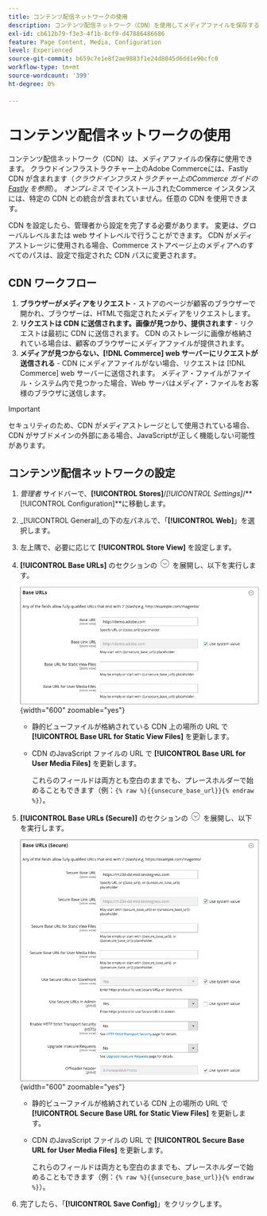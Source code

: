 ```yaml
---
title: コンテンツ配信ネットワークの使用
description: コンテンツ配信ネットワーク（CDN）を使用してメディアファイルを保存する方法について説明します。
exl-id: cb612b79-f3e3-4f1b-8cf9-d47886486686
feature: Page Content, Media, Configuration
level: Experienced
source-git-commit: b659c7e1e8f2ae9883f1e24d8045d6dd1e90cfc0
workflow-type: tm+mt
source-wordcount: '399'
ht-degree: 0%

---
```


# コンテンツ配信ネットワークの使用

コンテンツ配信ネットワーク（CDN）は、メディアファイルの保存に使用できます。 クラウドインフラストラクチャー上のAdobe Commerceには、Fastly CDN が含まれます（_クラウドインフラストラクチャー上のCommerce ガイドの [Fastly](https://experienceleague.adobe.com/docs/commerce-cloud-service/user-guide/cdn/fastly.html) を参照_）。 _オンプレミス_ でインストールされたCommerce インスタンスには、特定の CDN との統合が含まれていません。任意の CDN を使用できます。

CDN を設定したら、管理者から設定を完了する必要があります。 変更は、グローバルレベルまたは web サイトレベルで行うことができます。 CDN がメディアストレージに使用される場合、Commerce ストアページ上のメディアへのすべてのパスは、設定で指定された CDN パスに変更されます。

## CDN ワークフロー

1. **ブラウザーがメディアをリクエスト** - ストアのページが顧客のブラウザーで開かれ、ブラウザーは、HTMLで指定されたメディアをリクエストします。
1. **リクエストは CDN に送信されます。画像が見つかり、提供されます** - リクエストは最初に CDN に送信されます。 CDN のストレージに画像が格納されている場合は、顧客のブラウザーにメディアファイルが提供されます。
1. **メディアが見つからない、[!DNL Commerce] web サーバーにリクエストが送信される** - CDN にメディアファイルがない場合、リクエストは [!DNL Commerce] web サーバーに送信されます。 メディア・ファイルがファイル・システム内で見つかった場合、Web サーバはメディア・ファイルをお客様のブラウザに送信します。

>[!IMPORTANT]
>
>セキュリティのため、CDN がメディアストレージとして使用されている場合、CDN がサブドメインの外部にある場合、JavaScriptが正しく機能しない可能性があります。

## コンテンツ配信ネットワークの設定

1. _管理者_ サイドバーで、**[!UICONTROL Stores]**/_[!UICONTROL Settings]_/**[!UICONTROL Configuration]**に移動します。

1. _[!UICONTROL General]_の下の左パネルで、「**[!UICONTROL Web]**」を選択します。

1. 左上隅で、必要に応じて **[!UICONTROL Store View]** を設定します。

1. **[!UICONTROL Base URLs]** のセクションの ![ 展開セレクター ](../assets/icon-display-expand.png) を展開し、以下を実行します。

   ![ 一般設定 – web ベース URL](./assets/web-base-urls.png){width="600" zoomable="yes"}

   - 静的ビューファイルが格納されている CDN 上の場所の URL で **[!UICONTROL Base URL for Static View Files]** を更新します。

   - CDN のJavaScript ファイルの URL で **[!UICONTROL Base URL for User Media Files]** を更新します。

     これらのフィールドは両方とも空白のままでも、プレースホルダーで始めることもできます（例：`{% raw %}{{unsecure_base_url}}{% endraw %}`）。

1. **[!UICONTROL Base URLs (Secure)]** のセクションの ![ 展開セレクター ](../assets/icon-display-expand.png) を展開し、以下を実行します。

   ![ 一般設定 – web ベース URL （セキュア） ](./assets/web-base-urls-secure.png){width="600" zoomable="yes"}

   - 静的ビューファイルが格納されている CDN 上の場所の URL で **[!UICONTROL Secure Base URL for Static View Files]** を更新します。

   - CDN のJavaScript ファイルの URL で **[!UICONTROL Secure Base URL for User Media Files]** を更新します。

     これらのフィールドは両方とも空白のままでも、プレースホルダーで始めることもできます（例：`{% raw %}{{unsecure_base_url}}{% endraw %}`）。

1. 完了したら、「**[!UICONTROL Save Config]**」をクリックします。
